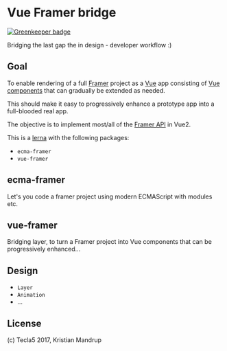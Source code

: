 # Vue Framer bridge

[![Greenkeeper badge](https://badges.greenkeeper.io/kristianmandrup/vue-framer-bridge.svg)](https://greenkeeper.io/)

Bridging the last gap the in design - developer workflow :)

## Goal

To enable rendering of a full [Framer](https://framer.com/) project as a [Vue](https://vuejs.org) app consisting of [Vue components](https://vuejs.org/v2/guide/components.html) that can gradually be extended as needed.

This should make it easy to progressively enhance a prototype app into a full-blooded real app.

The objective is to implement most/all of the [Framer API](https://framer.com/docs/) in Vue2.

This is a [lerna](https://lernajs.io/) with the following packages:

- `ecma-framer`
- `vue-framer`

## ecma-framer

Let's you code a framer project using modern ECMAScript with modules etc.

## vue-framer

Bridging layer, to turn a Framer project into Vue components that can be progressively enhanced...

## Design

- `Layer`
- `Animation`
- ...

## License

(c) Tecla5 2017, Kristian Mandrup
